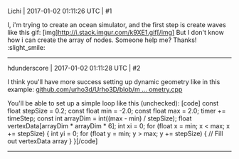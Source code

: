 Lichi | 2017-01-02 01:11:26 UTC | #1

I, i'm trying to create an ocean simulator, and the first step is create waves like this gif:
[img]http://i.stack.imgur.com/k9XE1.gif[/img]
But I don't know how i can create the array of nodes.
Someone help me?
Thanks! :slight_smile:

-------------------------

hdunderscore | 2017-01-02 01:11:28 UTC | #2

I think you'll have more success setting up dynamic geometry like in this example: [github.com/urho3d/Urho3D/blob/m ... ometry.cpp](https://github.com/urho3d/Urho3D/blob/master/Source/Samples/34_DynamicGeometry/DynamicGeometry.cpp)

You'll be able to set up a simple loop like this (unchecked):
[code]
const float stepSize = 0.2;
const float min = -2.0;
const float max = 2.0;
timer += timeStep;
const int arrayDim = int((max - min) / stepSize);
float vertexData[arrayDim * arrayDim * 6];
int xi = 0;
for (float x = min; x < max; x += stepSize)
{
    int yi = 0;
    for (float y = min; y > max; y += stepSize)
    {
        // Fill out vertexData array
    }
}[/code]

-------------------------

